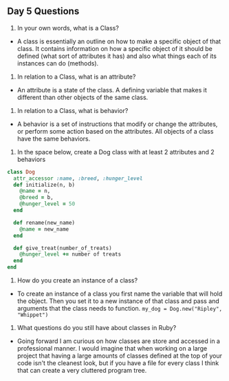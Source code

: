 ## Day 5 Questions

1. In your own words, what is a Class?
  * A class is essentially an outline on how to make a specific object of that class.  It contains information on how a specific object of it should be defined (what sort of attributes it has) and also what things each of its instances can do (methods).

1. In relation to a Class, what is an attribute?
  * An attribute is a state of the class.  A defining variable that makes it different than other objects of the same class.

1. In relation to a Class, what is behavior?
  * A behavior is a set of instructions that modify or change the attributes, or perform some action based on the attributes.  All objects of a class have the same behaviors.

1. In the space below, create a Dog class with at least 2 attributes and 2 behaviors
```Ruby
class Dog
  attr_accessor :name, :breed, :hunger_level
  def initialize(n, b)
    @name = n,
    @breed = b,
    @hunger_level = 50
  end

  def rename(new_name)
    @name = new_name
  end

  def give_treat(number_of_treats)
    @hunger_level += number of treats
  end
end
```

1. How do you create an instance of a class?
  * To create an instance of a class you first name the variable that will hold the object.  Then you set it to a new instance of that class and pass and arguments that the class needs to function.
  `my_dog = Dog.new("Ripley", "Whippet")`

1. What questions do you still have about classes in Ruby?
  * Going forward I am curious on how classes are store and accessed in a professional manner.  I would imagine that when working on a large project that having a large amounts of classes defined at the top of your code isn't the cleanest look, but if you have a file for every class I think that can create a very cluttered program tree.
